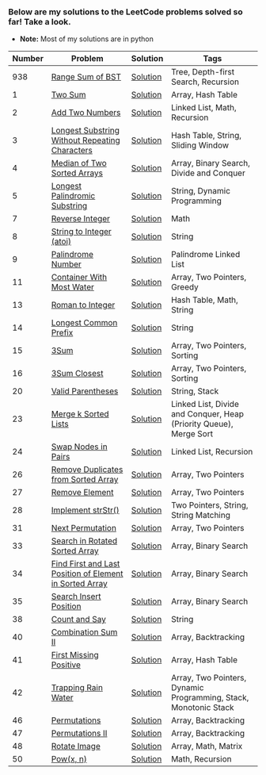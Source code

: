 ### Below are my solutions to the LeetCode problems solved so far! Take a look. 
* **Note:** Most of my solutions are in python


| **Number**      | **Problem**     |  **Solution**    | **Tags**        |
| ----------- | ----------- |  ----------- | ----------- |
| 938      | [Range Sum of BST](https://leetcode.com/problems/range-sum-of-bst/)      | [Solution](https://github.com/utkarshsharma614/LeetCode-Solutions/blob/main/Solutions/RangeSumBST.py)      | Tree, Depth-first Search, Recursion
| 1   | [Two Sum](https://leetcode.com/problems/two-sum/)        | [Solution](https://github.com/utkarshsharma614/LeetCode-Solutions/blob/main/Solutions/TwoSum.py)      | Array, Hash Table
| 2   | [Add Two Numbers](https://leetcode.com/problems/add-two-numbers/)        | [Solution](https://github.com/utkarshsharma614/LeetCode-Solutions/blob/main/Solutions/AddTwoNumbers.py)      | Linked List, Math, Recursion
| 3   | [Longest Substring Without Repeating Characters](https://leetcode.com/problems/longest-substring-without-repeating-characters/)        | [Solution](https://github.com/utkarshsharma614/LeetCode-Solutions/blob/main/Solutions/LongestSubstringWithoutRepeatingCharacters.py)      | Hash Table, String, Sliding Window
| 4   | [Median of Two Sorted Arrays](https://leetcode.com/problems/median-of-two-sorted-arrays/)        | [Solution](https://github.com/utkarshsharma614/LeetCode-Solutions/blob/main/Solutions/MedianofTwoSortedArrays.py)      | Array, Binary Search, Divide and Conquer
| 5   | [Longest Palindromic Substring](https://leetcode.com/problems/longest-palindromic-substring/)        | [Solution](https://github.com/utkarshsharma614/LeetCode-Solutions/blob/main/Solutions/LongestPalindromicSubstring.java)      | String, Dynamic Programming
| 7   | [Reverse Integer](https://leetcode.com/problems/reverse-integer/)        | [Solution](https://github.com/utkarshsharma614/LeetCode-Solutions/blob/main/Solutions/ReverseInteger.py)      | Math
| 8   | [String to Integer (atoi)](https://leetcode.com/problems/string-to-integer-atoi/)        | [Solution](https://github.com/utkarshsharma614/LeetCode-Solutions/blob/main/Solutions/StringtoIntegerAtoi.py)      | String
| 9   | [Palindrome Number](https://leetcode.com/problems/palindrome-number/)        | [Solution](https://github.com/utkarshsharma614/LeetCode-Solutions/blob/main/Solutions/PalindromeNumber.py)      | Palindrome Linked List
| 11   | [Container With Most Water](https://leetcode.com/problems/container-with-most-water/)        | [Solution](https://github.com/utkarshsharma614/LeetCode-Solutions/blob/main/Solutions/ContainerWithMostWater.py)      | Array, Two Pointers, Greedy
| 13   | [Roman to Integer](https://leetcode.com/problems/roman-to-integer/)        | [Solution](https://github.com/utkarshsharma614/LeetCode-Solutions/blob/main/Solutions/RomantoInteger.py)      | Hash Table, Math, String
| 14   | [Longest Common Prefix](https://leetcode.com/problems/longest-common-prefix/)        | [Solution](https://github.com/utkarshsharma614/LeetCode-Solutions/blob/main/Solutions/LongestCommonPrefix.py)      | String
| 15   | [3Sum](https://leetcode.com/problems/3sum/)        | [Solution](https://github.com/utkarshsharma614/LeetCode-Solutions/blob/main/Solutions/3Sum.py)      | Array, Two Pointers, Sorting
| 16   | [3Sum Closest](https://leetcode.com/problems/3sum-closest/)        | [Solution](https://github.com/utkarshsharma614/LeetCode-Solutions/blob/main/Solutions/3SumClosest.py)      | Array, Two Pointers, Sorting
| 20   | [Valid Parentheses](https://leetcode.com/problems/valid-parentheses/)        | [Solution](https://github.com/utkarshsharma614/LeetCode-Solutions/blob/main/Solutions/ValidParentheses.py)      | String, Stack
| 23   | [Merge k Sorted Lists](https://leetcode.com/problems/merge-k-sorted-lists/)        | [Solution](https://github.com/utkarshsharma614/LeetCode-Solutions/blob/main/Solutions/MergekSortedLists.java)      | Linked List, Divide and Conquer, Heap (Priority Queue), Merge Sort
| 24   | [Swap Nodes in Pairs](https://leetcode.com/problems/swap-nodes-in-pairs/)        | [Solution](https://github.com/utkarshsharma614/LeetCode-Solutions/blob/main/Solutions/SwapNodesinPairs.py)      | Linked List, Recursion
| 26   | [Remove Duplicates from Sorted Array](https://leetcode.com/problems/remove-duplicates-from-sorted-array/)        | [Solution](https://github.com/utkarshsharma614/LeetCode-Solutions/blob/main/Solutions/RemoveDuplicatesfromSortedArray.py)      | Array, Two Pointers
| 27   | [Remove Element](https://leetcode.com/problems/remove-element/)        | [Solution](https://github.com/utkarshsharma614/LeetCode-Solutions/blob/main/Solutions/RemoveElement.py)      | Array, Two Pointers
| 28   | [Implement strStr()](https://leetcode.com/problems/implement-strstr/)        | [Solution](https://github.com/utkarshsharma614/LeetCode-Solutions/blob/main/Solutions/ImplementstrStr.py)      | Two Pointers, String, String Matching
| 31   | [Next Permutation](https://leetcode.com/problems/next-permutation/)        | [Solution](https://github.com/utkarshsharma614/LeetCode-Solutions/blob/main/Solutions/NextPermutation.py)      | Array, Two Pointers
| 33   | [Search in Rotated Sorted Array](https://leetcode.com/problems/search-in-rotated-sorted-array/)        | [Solution](https://github.com/utkarshsharma614/LeetCode-Solutions/blob/main/Solutions/SearchinRotatedSortedArray.py)      | Array, Binary Search
| 34   | [Find First and Last Position of Element in Sorted Array](https://leetcode.com/problems/find-first-and-last-position-of-element-in-sorted-array/)        | [Solution](https://github.com/utkarshsharma614/LeetCode-Solutions/blob/main/Solutions/FindFirstandLastPositionofElementinSortedArray.py)      | Array, Binary Search
| 35   | [Search Insert Position](https://leetcode.com/problems/search-insert-position/)        | [Solution](https://github.com/utkarshsharma614/LeetCode-Solutions/blob/main/Solutions/SearchInsertPosition.py)      | Array, Binary Search
| 38   | [Count and Say](https://leetcode.com/problems/count-and-say/)        | [Solution](https://github.com/utkarshsharma614/LeetCode-Solutions/blob/main/Solutions/CountandSay.py)      | String
| 40   | [Combination Sum II](https://leetcode.com/problems/combination-sum-ii/)        | [Solution](https://github.com/utkarshsharma614/LeetCode-Solutions/blob/main/Solutions/CombinationSumII.py)      | Array, Backtracking
| 41   | [First Missing Positive](https://leetcode.com/problems/first-missing-positive/)        | [Solution](https://github.com/utkarshsharma614/LeetCode-Solutions/blob/main/Solutions/FirstMissingPositive.py)      | Array, Hash Table
| 42   | [Trapping Rain Water](https://leetcode.com/problems/trapping-rain-water/)        | [Solution](https://github.com/utkarshsharma614/LeetCode-Solutions/blob/main/Solutions/TrappingRainWater.py)      | Array, Two Pointers, Dynamic Programming, Stack, Monotonic Stack
| 46   | [Permutations](https://leetcode.com/problems/permutations/)        | [Solution](https://github.com/utkarshsharma614/LeetCode-Solutions/blob/main/Solutions/Permutations.py)      | Array, Backtracking
| 47   | [Permutations II](https://leetcode.com/problems/permutations-ii/)        | [Solution](https://github.com/utkarshsharma614/LeetCode-Solutions/blob/main/Solutions/PermutationsII.py)      | Array, Backtracking
| 48   | [Rotate Image](https://leetcode.com/problems/rotate-image/)        | [Solution](https://github.com/utkarshsharma614/LeetCode-Solutions/blob/main/Solutions/RotateImage.py)      | Array, Math, Matrix
| 50   | [Pow(x, n)](https://leetcode.com/problems/powx-n/)        | [Solution](https://github.com/utkarshsharma614/LeetCode-Solutions/blob/main/Solutions/Powxn.py)      | Math, Recursion
